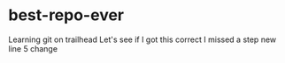 # best-repo-ever
Learning git on trailhead
Let's see if I got this correct
I missed a step
new line 5 change
